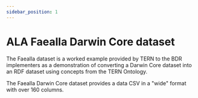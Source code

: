 ```yaml
---
sidebar_position: 1
---
```


# ALA Faealla Darwin Core dataset

The Faealla dataset is a worked example provided by TERN to the BDR implementers as a demonstration of converting a Darwin Core dataset into an RDF dataset using concepts from the TERN Ontology.

The Faealla Darwin Core dataset provides a data CSV in a "wide" format with over 160 columns. 